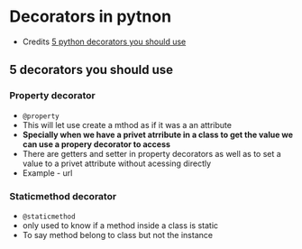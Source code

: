 # Decorators in pytnon

- Credits [5 python decorators you should use](https://www.youtube.com/watch?v=JgxCY-tbWHA)

## 5 decorators you should use 

### Property decorator 

- `@property` 
- This will let use create a mthod as if it was a an attribute
- **Specially when we have a privet atrribute in a class to get the value we can use a propery decorator to access**
- There are getters and setter in property decorators as well as to set a value to a privet attribute without acessing directly
- Example - url

### Staticmethod decorator

- `@staticmethod`
- only used to know if a method inside a class is static
- To say method belong to class but not the instance 
